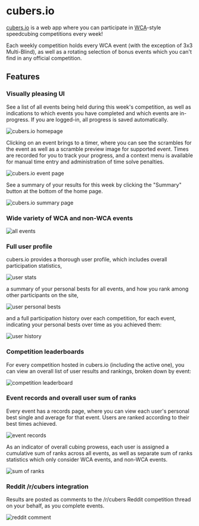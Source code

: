 # cubers.io

[cubers.io](https//www.cubers.io) is a web app where you can participate in [WCA](https://www.worldcubeassociation.org)-style speedcubing competitions every week!

Each weekly competition holds every WCA event (with the exception of 3x3 Multi-Blind), as well as a rotating selection of bonus events which you can't find in any official competition.

## Features

### Visually pleasing UI

See a list of all events being held during this week's competition, as well as indications to which events you have completed and which events are in-progress. If you are logged-in, all progress is saved automatically.

![cubers.io homepage](https://i.imgur.com/SSkRJeM.png)

Clicking on an event brings to a timer, where you can see the scrambles for the event as well as a scramble preview image for supported event. Times are recorded for you to track your progress, and a context menu is available for manual time entry and administration of time solve penalties.

![cubers.io event page](https://i.imgur.com/rZFyFxx.png)

See a summary of your results for this week by clicking the "Summary" button at the bottom of the home page.

![cubers.io summary page](https://i.imgur.com/u61BCQl.png)

### Wide variety of WCA and non-WCA events

![all events](https://i.imgur.com/oBkHpff.png)

### Full user profile

cubers.io provides a thorough user profile, which includes overall participation statistics,

![user stats](https://i.imgur.com/9k3ptw1.png)

a summary of your personal bests for all events, and how you rank among other participants on the site,

![user personal bests](https://i.imgur.com/eUIgBEb.png)

and a full participation history over each competition, for each event, indicating your personal bests over time as you achieved them:

![user history](https://i.imgur.com/K4glIoI.png)

### Competition leaderboards

For every competition hosted in cubers.io (including the active one), you can view an overall list of user results and rankings, broken down by event:

![competition leaderboard](https://i.imgur.com/DgtOO2B.png)

### Event records and overall user sum of ranks

Every event has a records page, where you can view each user's personal best single and average for that event. Users are ranked according to their best times achieved.

![event records](https://i.imgur.com/8wG8mXT.png)

As an indicator of overall cubing prowess, each user is assigned a cumulative sum of ranks across all events, as well as separate sum of ranks statistics which only consider WCA events, and non-WCA events.

![sum of ranks](https://i.imgur.com/p6a3E5G.png)

### Reddit /r/cubers integration

Results are posted as comments to the /r/cubers Reddit competition thread on your behalf, as you complete events.

![reddit comment](https://i.imgur.com/YwF6XT1.png)